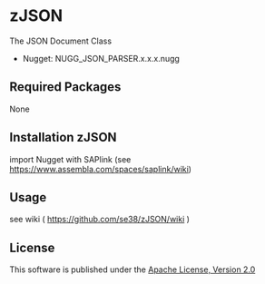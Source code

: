 # zJSON
The JSON Document Class
 
* Nugget: NUGG_JSON_PARSER.x.x.x.nugg
 
## Required Packages
None
 
## Installation zJSON
import Nugget with SAPlink (see https://www.assembla.com/spaces/saplink/wiki)

## Usage
see wiki ( https://github.com/se38/zJSON/wiki )

## License
This software is published under the [Apache License, Version 2.0](http://www.apache.org/licenses/LICENSE-2.0.html)